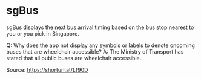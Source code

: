 # sgBus
sgBus displays the next bus arrival timing based on the bus stop nearest to you or you pick in Singapore.

Q: Why does the app not display any symbols or labels to denote oncoming buses that are wheelchair accessible?
A: The Ministry of Transport has stated that all public buses are wheelchair accessible.

Source:
https://shorturl.at/Lf90D
